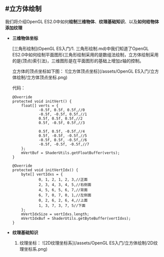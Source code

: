 #立方体绘制
---
我们将介绍OpenGL ES2.0中如何**绘制三维物体**、**纹理基础知识**、以及**如何给物体添加纹理**

* **三维物体坐标**

    [三角形绘制](OpenGL ES入门/1. 三角形绘制.md)中我们知道了OpenGL ES2.0中如何绘制平面图形(三角形绘制采用的是数组法绘制，立方体绘制采用的是(顶点)索引法)，三维图形是在平面图形的基础上增加z轴的控制。
    
    立方体的顶点坐标如下图：
    ![立方体顶点坐标](/assets/OpenGL ES入门/立方体绘制/立方体顶点坐标.png)

    代码：
    ```
    @Override
    protected void initVert() {
        float[] verts = {
                -0.5f, 0.5f, 0.5f,//0
                -0.5f, -0.5f, 0.5f,//1
                0.5f, 0.5f, 0.5f,//2
                0.5f, -0.5f, 0.5f,//3

                0.5f, 0.5f, -0.5f,//4
                0.5f, -0.5f, -0.5f,//5
                -0.5f, 0.5f, -0.5f,//6
                -0.5f, -0.5f, -0.5f,//7
        };
        mVertBuf = ShaderUtils.getFloatBuffer(verts);
    }
    ```
    ```
    @Override
    protected void initVertIdx() {
        byte[] vertIdxs = {
                0, 1, 2, 1, 2, 3,//正面
                2, 3, 4, 3, 4, 5,//右侧面
                4, 5, 6, 5, 6, 7,//背面
                6, 7, 0, 7, 0, 1,//左侧面
                0, 2, 6, 2, 6, 4,//上面
                1, 3, 7, 3, 7, 5//下面
        };
        mVertIdxSize = vertIdxs.length;
        mVertIdxBuf = ShaderUtils.getByteBuffer(vertIdxs);
    }
    ```
* **纹理基础知识**
    
    1. 纹理坐标：
    ![2D纹理坐标系](/assets/OpenGL ES入门/立方体绘制/2D纹理坐标系.png)